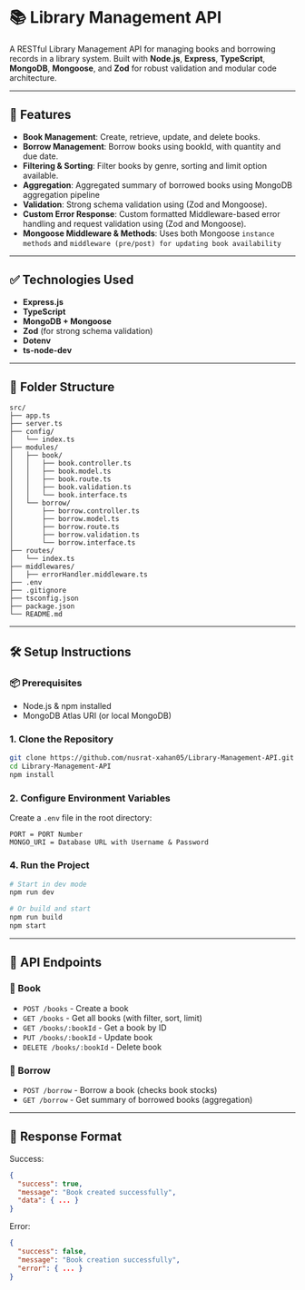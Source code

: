 # 📚 Library Management API

A RESTful Library Management API for managing books and borrowing records in a library system. Built with **Node.js**, **Express**, **TypeScript**, **MongoDB**, **Mongoose**, and **Zod** for robust validation and modular code architecture.

---

## 🚀 Features

- **Book Management**: Create, retrieve, update, and delete books.
- **Borrow Management**: Borrow books using bookId, with quantity and due date.
- **Filtering & Sorting**: Filter books by genre, sorting and limit option available.
- **Aggregation**: Aggregated summary of borrowed books using MongoDB aggregation pipeline
- **Validation**: Strong schema validation using (Zod and Mongoose).
- **Custom Error Response**: Custom formatted Middleware-based error handling and request validation using (Zod and Mongoose).
- **Mongoose Middleware & Methods**: Uses both Mongoose `instance methods` and `middleware (pre/post) for updating book availability`

---

## ✅ Technologies Used

- **Express.js**
- **TypeScript**
- **MongoDB + Mongoose**
- **Zod** (for strong schema validation)
- **Dotenv**
- **ts-node-dev**

---

## 📁 Folder Structure

```
src/
├── app.ts
├── server.ts
├── config/
│   └── index.ts
├── modules/
│   ├── book/
│   │   ├── book.controller.ts
│   │   ├── book.model.ts
│   │   ├── book.route.ts
│   │   ├── book.validation.ts
│   │   └── book.interface.ts
│   └── borrow/
│       ├── borrow.controller.ts
│       ├── borrow.model.ts
│       ├── borrow.route.ts
│       ├── borrow.validation.ts
│       └── borrow.interface.ts
├── routes/
│   └── index.ts
├── middlewares/
│   ├── errorHandler.middleware.ts
├── .env
├── .gitignore
├── tsconfig.json
├── package.json
└── README.md
```

---

## 🛠️ Setup Instructions

### 📦 Prerequisites

- Node.js & npm installed
- MongoDB Atlas URI (or local MongoDB)

### 1. Clone the Repository

```bash
git clone https://github.com/nusrat-xahan05/Library-Management-API.git
cd Library-Management-API
npm install
```

### 2. Configure Environment Variables

Create a `.env` file in the root directory:

```
PORT = PORT Number
MONGO_URI = Database URL with Username & Password
```

### 4. Run the Project

```bash
# Start in dev mode
npm run dev

# Or build and start
npm run build
npm start
```

---

## 📮 API Endpoints

### 📘 Book

- `POST /books` - Create a book
- `GET /books` - Get all books (with filter, sort, limit)
- `GET /books/:bookId` - Get a book by ID
- `PUT /books/:bookId` - Update book
- `DELETE /books/:bookId` - Delete book

### 📕 Borrow

- `POST /borrow` - Borrow a book (checks book stocks)
- `GET /borrow` - Get summary of borrowed books (aggregation)

---

## 🔄 Response Format

Success:
```json
{
  "success": true,
  "message": "Book created successfully",
  "data": { ... }
}
```

Error:
```json
{
  "success": false,
  "message": "Book creation successfully",
  "error": { ... }
}
